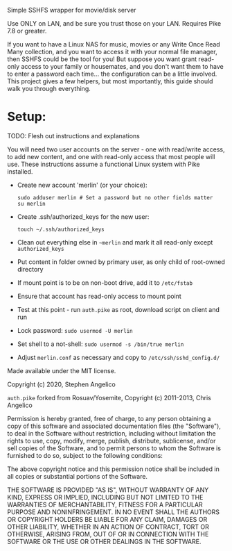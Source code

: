 Simple SSHFS wrapper for movie/disk server

Use ONLY on LAN, and be sure you trust those on your LAN.
Requires Pike 7.8 or greater.

If you want to have a Linux NAS for music, movies or any Write Once Read Many
collection, and you want to access it with your normal file manager, then SSHFS
could be the tool for you! But suppose you want grant read-only access to your
family or housemates, and you don't want them to have to enter a password each
time... the configuration can be a little involved. This project gives a few
helpers, but most importantly, this guide should walk you through everything.

Setup:
======

TODO: Flesh out instructions and explanations

You will need two user accounts on the server - one with read/write access, to
add new content, and one with read-only access that most people will use.
These instructions assume a functional Linux system with Pike installed.

- Create new account 'merlin' (or your choice):

  ```
  sudo adduser merlin # Set a password but no other fields matter
  su merlin
  ```

- Create .ssh/authorized_keys for the new user:

  ```
  touch ~/.ssh/authorized_keys
  ```

- Clean out everything else in `~merlin` and mark it all read-only except `authorized_keys`
- Put content in folder owned by primary user, as only child of root-owned directory
- If mount point is to be on non-boot drive, add it to `/etc/fstab`
- Ensure that account has read-only access to mount point
- Test at this point - run `auth.pike` as root, download script on client and run
- Lock password: `sudo usermod -U merlin`
- Set shell to a not-shell: `sudo usermod -s /bin/true merlin`
- Adjust `merlin.conf` as necessary and copy to `/etc/ssh/sshd_config.d/`

Made available under the MIT license.

Copyright (c) 2020, Stephen Angelico

`auth.pike` forked from Rosuav/Yosemite, Copyright (c) 2011-2013, Chris Angelico

Permission is hereby granted, free of charge, to any person obtaining a copy of 
this software and associated documentation files (the "Software"), to deal in 
the Software without restriction, including without limitation the rights to 
use, copy, modify, merge, publish, distribute, sublicense, and/or sell copies 
of the Software, and to permit persons to whom the Software is furnished to do 
so, subject to the following conditions:

The above copyright notice and this permission notice shall be included in all 
copies or substantial portions of the Software.

THE SOFTWARE IS PROVIDED "AS IS", WITHOUT WARRANTY OF ANY KIND, EXPRESS OR 
IMPLIED, INCLUDING BUT NOT LIMITED TO THE WARRANTIES OF MERCHANTABILITY, 
FITNESS FOR A PARTICULAR PURPOSE AND NONINFRINGEMENT. IN NO EVENT SHALL THE 
AUTHORS OR COPYRIGHT HOLDERS BE LIABLE FOR ANY CLAIM, DAMAGES OR OTHER 
LIABILITY, WHETHER IN AN ACTION OF CONTRACT, TORT OR OTHERWISE, ARISING FROM, 
OUT OF OR IN CONNECTION WITH THE SOFTWARE OR THE USE OR OTHER DEALINGS IN THE 
SOFTWARE.

